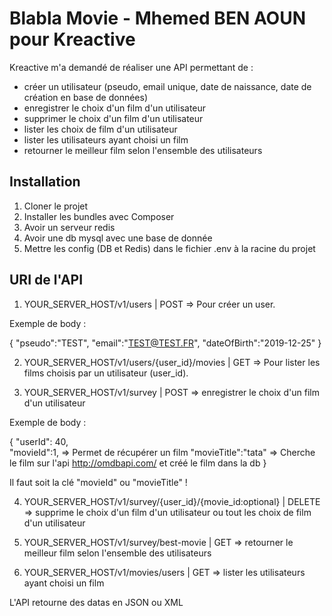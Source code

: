 # Blabla Movie - Mhemed BEN AOUN pour Kreactive

Kreactive m'a demandé de réaliser une API permettant de : 

- créer un utilisateur (pseudo, email unique, date de naissance, date de création en base de données)
- enregistrer le choix d'un film d'un utilisateur
- supprimer le choix d'un film d'un utilisateur
- lister les choix de film d'un utilisateur
- lister les utilisateurs ayant choisi un film
- retourner le meilleur film selon l'ensemble des utilisateurs

## Installation

1. Cloner le projet
2. Installer les bundles avec Composer
3. Avoir un serveur redis
4. Avoir une db mysql avec une base de donnée
5. Mettre les config (DB et Redis) dans le fichier .env à la racine du projet

## URI de l'API

1. YOUR_SERVER_HOST/v1/users | POST => Pour créer un user.

Exemple de body : 

{
	"pseudo":"TEST",
	"email":"TEST@TEST.FR",
	"dateOfBirth":"2019-12-25"
}

2. YOUR_SERVER_HOST/v1/users/{user_id}/movies | GET => Pour lister les films choisis par un utilisateur (user_id).

3. YOUR_SERVER_HOST/v1/survey | POST => enregistrer le choix d'un film d'un utilisateur

Exemple de body : 

{
	"userId": 40,  
	"movieId":1, => Permet de récupérer un film
	"movieTitle":"tata" => Cherche le film sur l'api http://omdbapi.com/ et créé le film dans la db
}

Il faut soit la clé "movieId" ou "movieTitle" !

4. YOUR_SERVER_HOST/v1/survey/{user_id}/{movie_id:optional} | DELETE => supprime le choix d'un film d'un utilisateur ou tout les choix de film d'un utilisateur

5. YOUR_SERVER_HOST/v1/survey/best-movie | GET => retourner le meilleur film selon l'ensemble des utilisateurs

6. YOUR_SERVER_HOST/v1/movies/users | GET => lister les utilisateurs ayant choisi un film

L'API retourne des datas en JSON ou XML
